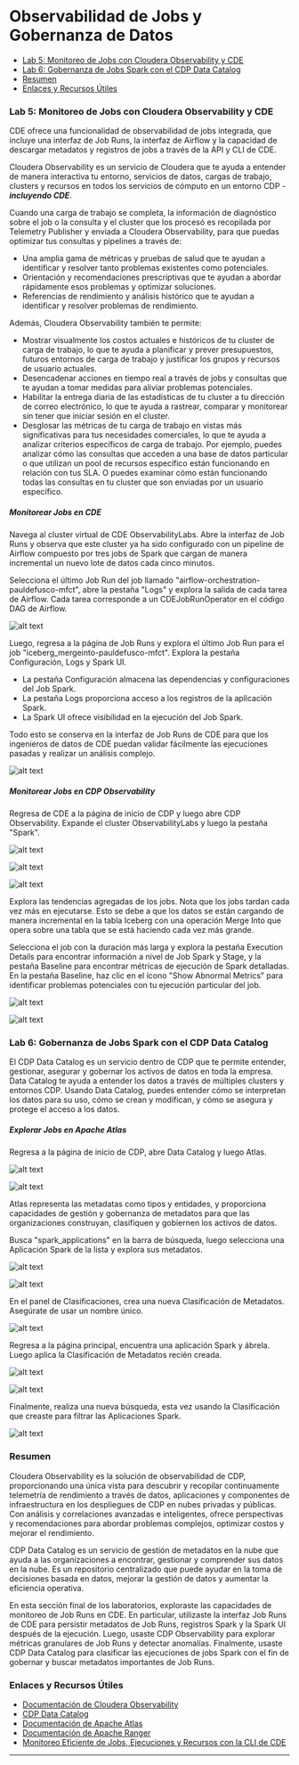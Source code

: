 # Observabilidad de Jobs y Gobernanza de Datos

* [Lab 5: Monitoreo de Jobs con Cloudera Observability y CDE](https://github.com/pdefusco/CDE_121_HOL/blob/main/step_by_step_guides/spanish/part_03_observability.md#lab-5-monitoreo-de-jobs-con-cloudera-observability-y-cde)
* [Lab 6: Gobernanza de Jobs Spark con el CDP Data Catalog](https://github.com/pdefusco/CDE_121_HOL/blob/main/step_by_step_guides/spanish/part_03_observability.md#lab-6-gobernanza-de-jobs-spark-con-el-cdp-data-catalog)
* [Resumen](https://github.com/pdefusco/CDE_121_HOL/blob/main/step_by_step_guides/spanish/part_03_observability.md#resumen)
* [Enlaces y Recursos Útiles](https://github.com/pdefusco/CDE_121_HOL/blob/main/step_by_step_guides/spanish/part_03_observability.md#enlaces-y-recursos-útiles)


### Lab 5: Monitoreo de Jobs con Cloudera Observability y CDE

CDE ofrece una funcionalidad de observabilidad de jobs integrada, que incluye una interfaz de Job Runs, la interfaz de Airflow y la capacidad de descargar metadatos y registros de jobs a través de la API y CLI de CDE.

Cloudera Observability es un servicio de Cloudera que te ayuda a entender de manera interactiva tu entorno, servicios de datos, cargas de trabajo, clusters y recursos en todos los servicios de cómputo en un entorno CDP - ***incluyendo CDE***.

Cuando una carga de trabajo se completa, la información de diagnóstico sobre el job o la consulta y el cluster que los procesó es recopilada por Telemetry Publisher y enviada a Cloudera Observability, para que puedas optimizar tus consultas y pipelines a través de:

* Una amplia gama de métricas y pruebas de salud que te ayudan a identificar y resolver tanto problemas existentes como potenciales.
* Orientación y recomendaciones prescriptivas que te ayudan a abordar rápidamente esos problemas y optimizar soluciones.
* Referencias de rendimiento y análisis histórico que te ayudan a identificar y resolver problemas de rendimiento.

Además, Cloudera Observability también te permite:

* Mostrar visualmente los costos actuales e históricos de tu cluster de carga de trabajo, lo que te ayuda a planificar y prever presupuestos, futuros entornos de carga de trabajo y justificar los grupos y recursos de usuario actuales.
* Desencadenar acciones en tiempo real a través de jobs y consultas que te ayudan a tomar medidas para aliviar problemas potenciales.
* Habilitar la entrega diaria de las estadísticas de tu cluster a tu dirección de correo electrónico, lo que te ayuda a rastrear, comparar y monitorear sin tener que iniciar sesión en el cluster.
* Desglosar las métricas de tu carga de trabajo en vistas más significativas para tus necesidades comerciales, lo que te ayuda a analizar criterios específicos de carga de trabajo. Por ejemplo, puedes analizar cómo las consultas que acceden a una base de datos particular o que utilizan un pool de recursos específico están funcionando en relación con tus SLA. O puedes examinar cómo están funcionando todas las consultas en tu cluster que son enviadas por un usuario específico.

##### Monitorear Jobs en CDE

Navega al cluster virtual de CDE ObservabilityLabs. Abre la interfaz de Job Runs y observa que este cluster ya ha sido configurado con un pipeline de Airflow compuesto por tres jobs de Spark que cargan de manera incremental un nuevo lote de datos cada cinco minutos.

Selecciona el último Job Run del job llamado "airflow-orchestration-pauldefusco-mfct", abre la pestaña "Logs" y explora la salida de cada tarea de Airflow. Cada tarea corresponde a un CDEJobRunOperator en el código DAG de Airflow.

![alt text](../../img/new_airflow_run_1.png)

Luego, regresa a la página de Job Runs y explora el último Job Run para el job "iceberg_mergeinto-pauldefusco-mfct". Explora la pestaña Configuración, Logs y Spark UI.

* La pestaña Configuración almacena las dependencias y configuraciones del Job Spark.
* La pestaña Logs proporciona acceso a los registros de la aplicación Spark.
* La Spark UI ofrece visibilidad en la ejecución del Job Spark.

Todo esto se conserva en la interfaz de Job Runs de CDE para que los ingenieros de datos de CDE puedan validar fácilmente las ejecuciones pasadas y realizar un análisis complejo.

![alt text](../../img/new_airflow_run_2.png)

##### Monitorear Jobs en CDP Observability

Regresa de CDE a la página de inicio de CDP y luego abre CDP Observability. Expande el cluster ObservabilityLabs y luego la pestaña "Spark".

![alt text](../../img/new_obs_1.png)

![alt text](../../img/new_obs_2.png)

![alt text](../../img/new_obs_3.png)

Explora las tendencias agregadas de los jobs. Nota que los jobs tardan cada vez más en ejecutarse. Esto se debe a que los datos se están cargando de manera incremental en la tabla Iceberg con una operación Merge Into que opera sobre una tabla que se está haciendo cada vez más grande.

Selecciona el job con la duración más larga y explora la pestaña Execution Details para encontrar información a nivel de Job Spark y Stage, y la pestaña Baseline para encontrar métricas de ejecución de Spark detalladas. En la pestaña Baseline, haz clic en el ícono "Show Abnormal Metrics" para identificar problemas potenciales con tu ejecución particular del job.

![alt text](../../img/new_obs_4.png)

![alt text](../../img/new_obs_5.png)


### Lab 6: Gobernanza de Jobs Spark con el CDP Data Catalog

El CDP Data Catalog es un servicio dentro de CDP que te permite entender, gestionar, asegurar y gobernar los activos de datos en toda la empresa. Data Catalog te ayuda a entender los datos a través de múltiples clusters y entornos CDP. Usando Data Catalog, puedes entender cómo se interpretan los datos para su uso, cómo se crean y modifican, y cómo se asegura y protege el acceso a los datos.

##### Explorar Jobs en Apache Atlas

Regresa a la página de inicio de CDP, abre Data Catalog y luego Atlas.

![alt text](../../img/catalog_1.png)

![alt text](../../img/catalog_2.png)

Atlas representa las metadatas como tipos y entidades, y proporciona capacidades de gestión y gobernanza de metadatos para que las organizaciones construyan, clasifiquen y gobiernen los activos de datos.

Busca "spark_applications" en la barra de búsqueda, luego selecciona una Aplicación Spark de la lista y explora sus metadatos.

![alt text](../../img/catalog_3.png)

![alt text](../../img/catalog_4.png)

En el panel de Clasificaciones, crea una nueva Clasificación de Metadatos. Asegúrate de usar un nombre único.

![alt text](../../img/catalog_5.png)

Regresa a la página principal, encuentra una aplicación Spark y ábrela. Luego aplica la Clasificación de Metadatos recién creada.

![alt text](../../img/catalog_6.png)

![alt text](../../img/catalog_7.png)

Finalmente, realiza una nueva búsqueda, esta vez usando la Clasificación que creaste para filtrar las Aplicaciones Spark.

![alt text](../../img/catalog_8.png)


### Resumen

Cloudera Observability es la solución de observabilidad de CDP, proporcionando una única vista para descubrir y recopilar continuamente telemetría de rendimiento a través de datos, aplicaciones y componentes de infraestructura en los despliegues de CDP en nubes privadas y públicas. Con análisis y correlaciones avanzadas e inteligentes, ofrece perspectivas y recomendaciones para abordar problemas complejos, optimizar costos y mejorar el rendimiento.

CDP Data Catalog es un servicio de gestión de metadatos en la nube que ayuda a las organizaciones a encontrar, gestionar y comprender sus datos en la nube. Es un repositorio centralizado que puede ayudar en la toma de decisiones basada en datos, mejorar la gestión de datos y aumentar la eficiencia operativa.

En esta sección final de los laboratorios, exploraste las capacidades de monitoreo de Job Runs en CDE. En particular, utilizaste la interfaz Job Runs de CDE para persistir metadatos de Job Runs, registros Spark y la Spark UI después de la ejecución. Luego, usaste CDP Observability para explorar métricas granulares de Job Runs y detectar anomalías. Finalmente, usaste CDP Data Catalog para clasificar las ejecuciones de jobs Spark con el fin de gobernar y buscar metadatos importantes de Job Runs.

### Enlaces y Recursos Útiles

* [Documentación de Cloudera Observability](https://docs.cloudera.com/observability/cloud/index.html)
* [CDP Data Catalog](https://docs.cloudera.com/data-catalog/cloud/index.html)
* [Documentación de Apache Atlas](https://docs.cloudera.com/cdp-reference-architectures/latest/cdp-ra-security/topics/cdp-ra-security-apache-atlas.html)
* [Documentación de Apache Ranger](https://docs.cloudera.com/cdp-reference-architectures/latest/cdp-ra-security/topics/cdp-ra-security-apache-ranger.html)
* [Monitoreo Eficiente de Jobs, Ejecuciones y Recursos con la CLI de CDE](https://community.cloudera.com/t5/Community-Articles/Monitoreo-Eficiente-de-Jobs-Ejecuciones-y-Recursos-con-la-CLI-de-CDE/ta-p/379893)

---
